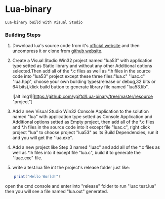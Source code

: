 # Lua-binary

    Lua-binary build with Visual Studio

### Building Steps
1. Download lua's source code from it's [official website](https://www.lua.org) and then uncompress it or clone from [github website](https://www.github.com/lua/lua).
2. Create a Visual Studio Win32 project named "lua53" with application type setted as Static library and without any other Additional options selected.Then add all of the *.c files as well as *.h files in the source code into "lua53" project except these three files:"lua.c" "luac.c" "lua.hpp", choose your own building types(release or debug,32 bits or 64 bits),klick build button to generate library file named "lua53.lib".

    ![alt img1][https://github.com/ygjftd/Lua-binary/tree/master/resource "project"]


3. Add a new Visual Studio Win32 Console Application to the solution named "lua" with application type setted as Console Application and Additional options setted as Empty project, then add all of the *.c files and *.h files in the source code into it except file "luac.c", right click project "lua" to choose project "lua53" as its Build Dependencies, run it and you will get the "lua.exe".
4. Add a new project like Step 3 named "luac" and add all of the *.c files as well as *.h files into it except file "lua.c", build it to generate the "luac.exe" file.
5. write a test.lua file int the project's release folder just like:

```lua
	print("Hello World!")
```

open the cmd console and enter into "release" folder to run "luac test.lua" then you will see a file named "lua.out" generated.
